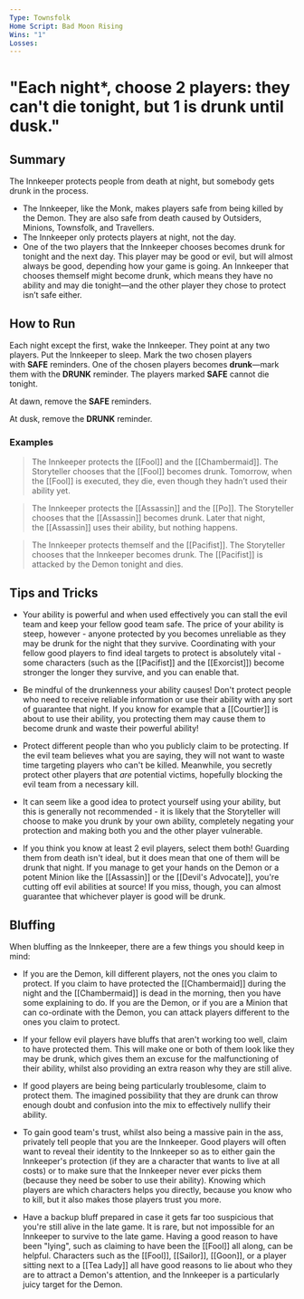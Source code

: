 ```yaml
---
Type: Townsfolk
Home Script: Bad Moon Rising
Wins: "1"
Losses:
---
```

# "Each night*, choose 2 players: they can't die tonight, but 1 is drunk until dusk."

## Summary
The Innkeeper protects people from death at night, but somebody gets drunk in the process.

- The Innkeeper, like the Monk, makes players safe from being killed by the Demon. They are also safe from death caused by Outsiders, Minions, Townsfolk, and Travellers.
- The Innkeeper only protects players at night, not the day.
- One of the two players that the Innkeeper chooses becomes drunk for tonight and the next day. This player may be good or evil, but will almost always be good, depending how your game is going. An Innkeeper that chooses themself might become drunk, which means they have no ability and may die tonight—and the other player they chose to protect isn’t safe either.
## How to Run
Each night except the first, wake the Innkeeper. They point at any two players. Put the Innkeeper to sleep. Mark the two chosen players with **SAFE** reminders. One of the chosen players becomes **drunk**—mark them with the **DRUNK** reminder. The players marked **SAFE** cannot die tonight.

At dawn, remove the **SAFE** reminders.

At dusk, remove the **DRUNK** reminder.
### Examples
>The Innkeeper protects the [[Fool]] and the [[Chambermaid]]. The Storyteller chooses that the [[Fool]] becomes drunk. Tomorrow, when the [[Fool]] is executed, they die, even though they hadn’t used their ability yet.

>The Innkeeper protects the [[Assassin]] and the [[Po]]. The Storyteller chooses that the [[Assassin]] becomes drunk. Later that night, the [[Assassin]] uses their ability, but nothing happens.

>The Innkeeper protects themself and the [[Pacifist]]. The Storyteller chooses that the Innkeeper becomes drunk. The [[Pacifist]] is attacked by the Demon tonight and dies.

## Tips and Tricks
- Your ability is powerful and when used effectively you can stall the evil team and keep your fellow good team safe. The price of your ability is steep, however - anyone protected by you becomes unreliable as they may be drunk for the night that they survive. Coordinating with your fellow good players to find ideal targets to protect is absolutely vital - some characters (such as the [[Pacifist]] and the [[Exorcist]]) become stronger the longer they survive, and you can enable that.

- Be mindful of the drunkenness your ability causes! Don't protect people who need to receive reliable information or use their ability with any sort of guarantee that night. If you know for example that a [[Courtier]] is about to use their ability, you protecting them may cause them to become drunk and waste their powerful ability!

- Protect different people than who you publicly claim to be protecting. If the evil team believes what you are saying, they will not want to waste time targeting players who can't be killed. Meanwhile, you secretly protect other players that _are_ potential victims, hopefully blocking the evil team from a necessary kill.

- It can seem like a good idea to protect yourself using your ability, but this is generally not recommended - it is likely that the Storyteller will choose to make you drunk by your own ability, completely negating your protection and making both you and the other player vulnerable.

- If you think you know at least 2 evil players, select them both! Guarding them from death isn't ideal, but it does mean that one of them will be drunk that night. If you manage to get your hands on the Demon or a potent Minion like the [[Assassin]] or the [[Devil's Advocate]], you're cutting off evil abilities at source! If you miss, though, you can almost guarantee that whichever player is good will be drunk.
## Bluffing
When bluffing as the Innkeeper, there are a few things you should keep in mind:

- If you are the Demon, kill different players, not the ones you claim to protect. If you claim to have protected the [[Chambermaid]] during the night and the [[Chambermaid]] is dead in the morning, then you have some explaining to do. If you are the Demon, or if you are a Minion that can co-ordinate with the Demon, you can attack players different to the ones you claim to protect.

- If your fellow evil players have bluffs that aren't working too well, claim to have protected them. This will make one or both of them look like they may be drunk, which gives them an excuse for the malfunctioning of their ability, whilst also providing an extra reason why they are still alive.

- If good players are being being particularly troublesome, claim to protect them. The imagined possibility that they are drunk can throw enough doubt and confusion into the mix to effectively nullify their ability.

- To gain good team's trust, whilst also being a massive pain in the ass, privately tell people that you are the Innkeeper. Good players will often want to reveal their identity to the Innkeeper so as to either gain the Innkeeper's protection (if they are a character that wants to live at all costs) or to make sure that the Innkeeper never ever picks them (because they need be sober to use their ability). Knowing which players are which characters helps you directly, because you know who to kill, but it also makes those players trust you more.

- Have a backup bluff prepared in case it gets far too suspicious that you're still alive in the late game. It is rare, but not impossible for an Innkeeper to survive to the late game. Having a good reason to have been "lying", such as claiming to have been the [[Fool]] all along, can be helpful. Characters such as the [[Fool]], [[Sailor]], [[Goon]], or a player sitting next to a [[Tea Lady]] all have good reasons to lie about who they are to attract a Demon's attention, and the Innkeeper is a particularly juicy target for the Demon.